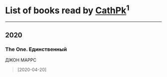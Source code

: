 # List of books read by [CathPk](http://vk.com/id236585396)<sup>1</sup>
---

## 2020

### The One. Единственный
ДЖОН МАРРС
> [2020-04-20] 



